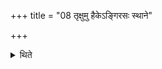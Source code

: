 +++
title = "08 तृक्षुमु हैकेऽङ्गिरसः स्थाने"

+++

<details><summary>थिते</summary>

8. According to some there should be Tr̥kṣu instead of Aṅgiras. (Then the Hotr̥ says:) O Tārkṣya, Bhārmyaśva, Maudgalya. (The Adhvaryu says:) In the manner of Mudgala, Bhr̥myaśva, Tr̥kṣu. </details>
